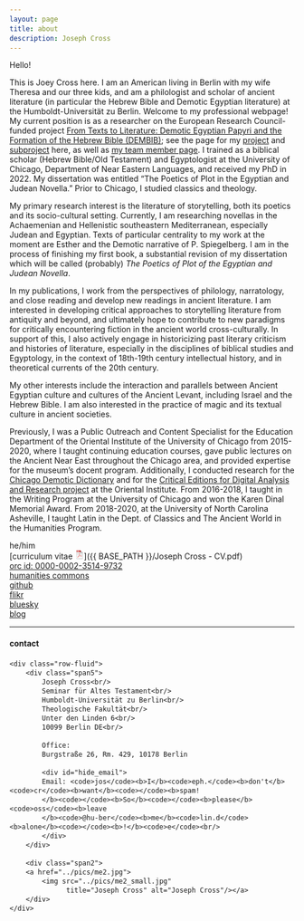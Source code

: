 ```yaml
---
layout: page
title: about
description: Joseph Cross
---
```


Hello!

This is Joey Cross here. I am an American living in Berlin with my wife Theresa and our three kids, and am a philologist and scholar of ancient literature (in particular the Hebrew Bible and Demotic Egyptian literature) at the Humboldt-Universität zu Berlin. Welcome to my professional webpage! My current position is as a researcher on the European Research Council-funded project [From Texts to Literature: Demotic Egyptian Papyri and the Formation of the Hebrew Bible (DEMBIB)](https://www.theologie.hu-berlin.de/en/dembib/dembib); see the page for my [project](https://www.theologie.hu-berlin.de/en/dembib/sub-projects/inventing-history-narrative-compositions-in-demotic-and-biblical-literature) and [subproject](https://www.theologie.hu-berlin.de/en/dembib/sub-projects/inventing-history-narrative-compositions-in-demotic-and-biblical-literature/sub-project-1-2-historiographic-an-narrative-literature-demotic-texts) here, as well as [my team member page](https://www.theologie.hu-berlin.de/en/dembib/research-team/dr-joseph-cross). I trained as a biblical scholar (Hebrew Bible/Old Testament) and Egyptologist at the University of Chicago, Department of Near Eastern Languages, and received my PhD in 2022. My dissertation was entitled “The Poetics of Plot in the Egyptian and Judean Novella.” Prior to Chicago, I studied classics and theology.

My primary research interest is the literature of storytelling, both its poetics and its socio-cultural setting. Currently, I am researching novellas in the Achaemenian and Hellenistic southeastern Mediterranean, especially Judean and Egyptian. Texts of particular centrality to my work at the moment are Esther and the Demotic narrative of P. Spiegelberg. I am in the process of finishing my first book, a substantial revision of my dissertation which will be called (probably) _The Poetics of Plot of the Egyptian and Judean Novella_. 

In my publications, I work from the perspectives of philology, narratology, and close reading and develop new readings in ancient literature. I am interested in developing critical approaches to storytelling literature from antiquity and beyond, and ultimately hope to contribute to new paradigms for critically encountering fiction in the ancient world cross-culturally. In support of this, I also actively engage in historicizing past literary criticism and histories of literature, especially in the disciplines of biblical studies and Egyptology, in the context of 18th-19th century intellectual history, and in theoretical currents of the 20th century. 

My other interests include the interaction and parallels between Ancient Egyptian culture and cultures of the Ancient Levant, including Israel and the Hebrew Bible. I am also interested in the practice of magic and its textual culture in ancient societies.

Previously, I was a Public Outreach and Content Specialist for the Education Department of the Oriental Institute of the University of Chicago from 2015-2020, where I taught continuing education courses, gave public lectures on the Ancient Near East throughout the Chicago area, and provided expertise for the museum’s docent program. Additionally, I conducted research for the [Chicago Demotic Dictionary](https://oi.uchicago.edu/research/publications/demotic-dictionary-oriental-institute-university-chicago) and for the [Critical Editions for Digital Analysis and Research project](https://voices.uchicago.edu/cedar/) at the Oriental Institute. From 2016-2018, I taught in the Writing Program at the University of Chicago and won the Karen Dinal Memorial Award. From 2018-2020, at the University of North Carolina Asheville, I taught Latin in the Dept. of Classics and The Ancient World in the Humanities Program. 

he/him<br/>
[curriculum vitae ![CV as pdf](icons16/pdf-icon.png)]({{ BASE_PATH }}/Joseph Cross - CV.pdf)<br/>
[orc id: 0000-0002-3514-9732](https://orcid.org/0000-0002-3514-9732)<br/>
[humanities commons](https://hcommons.org/members/jjcross/)<br/>
[github](https://github.com/jjcrossjj)<br/>
[flikr](https://www.flickr.com/photos/crossjj/)<br/>
[bluesky](https://bsky.app/profile/jjjjjjjjjjcross.bsky.social)<br/>
[blog](https://jjcrossjj.github.io/blog/) <br/>


---

<div class="container">
<h4><a name="contact"></a>contact</h4>

    <div class="row-fluid">
        <div class="span5">
            Joseph Cross<br/>
            Seminar für Altes Testament<br/>
            Humboldt-Universität zu Berlin<br/>
            Theologische Fakultät<br/>
            Unter den Linden 6<br/>
            10099 Berlin DE<br/>
                        
            Office:
            Burgstraße 26, Rm. 429, 10178 Berlin
     
            <div id="hide_email">
            Email: <code>jos</code><b>I</b><code>eph.</code><b>don't</b><code>cr</code><b>want</b><code></code><b>spam!
            </b><code></code><b>So</b><code></code><b>please</b><code>oss</code><b>leave
            </b><code>@hu-ber</code><b>me</b><code>lin.d</code><b>alone</b><code></code><b>!</b><code>e</code><br/>
            </div>
        </div>

        <div class="span2">
        <a href="../pics/me2.jpg">
            <img src="../pics/me2_small.jpg"
                  title="Joseph Cross" alt="Joseph Cross"/></a>
        </div>
    </div>
</div>
